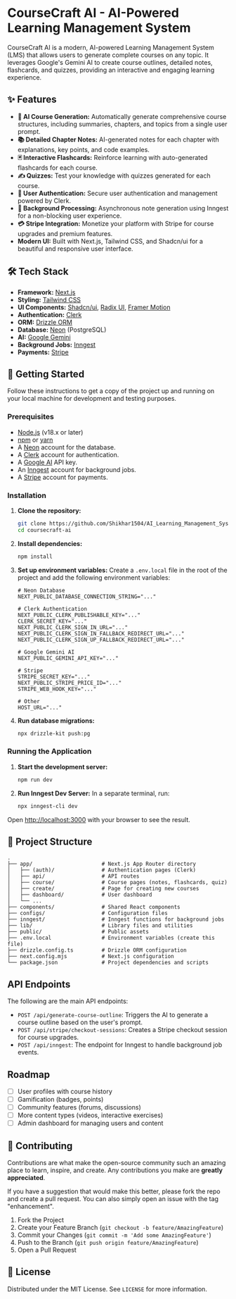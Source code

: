 # CourseCraft AI - AI-Powered Learning Management System

CourseCraft AI is a modern, AI-powered Learning Management System (LMS) that allows users to generate complete courses on any topic. It leverages Google's Gemini AI to create course outlines, detailed notes, flashcards, and quizzes, providing an interactive and engaging learning experience.

## ✨ Features

- **🤖 AI Course Generation:** Automatically generate comprehensive course structures, including summaries, chapters, and topics from a single user prompt.
- **📚 Detailed Chapter Notes:** AI-generated notes for each chapter with explanations, key points, and code examples.
- **🃏 Interactive Flashcards:** Reinforce learning with auto-generated flashcards for each course.
- **✍️ Quizzes:** Test your knowledge with quizzes generated for each course.
- **🔐 User Authentication:** Secure user authentication and management powered by Clerk.
- **🚀 Background Processing:** Asynchronous note generation using Inngest for a non-blocking user experience.
- **💳 Stripe Integration:** Monetize your platform with Stripe for course upgrades and premium features.
- **Modern UI:** Built with Next.js, Tailwind CSS, and Shadcn/ui for a beautiful and responsive user interface.

## 🛠️ Tech Stack

- **Framework:** [Next.js](https://nextjs.org/)
- **Styling:** [Tailwind CSS](https://tailwindcss.com/)
- **UI Components:** [Shadcn/ui](https://ui.shadcn.com/), [Radix UI](https://www.radix-ui.com/), [Framer Motion](https://www.framer.com/motion/)
- **Authentication:** [Clerk](https://clerk.com/)
- **ORM:** [Drizzle ORM](https://orm.drizzle.team/)
- **Database:** [Neon](https://neon.tech/) (PostgreSQL)
- **AI:** [Google Gemini](https://ai.google.dev/)
- **Background Jobs:** [Inngest](https://www.inngest.com/)
- **Payments:** [Stripe](https://stripe.com/)

## 🚀 Getting Started

Follow these instructions to get a copy of the project up and running on your local machine for development and testing purposes.

### Prerequisites

- [Node.js](https://nodejs.org/) (v18.x or later)
- [npm](https://www.npmjs.com/) or [yarn](https://yarnpkg.com/)
- A [Neon](https://neon.tech/) account for the database.
- A [Clerk](https://clerk.com/) account for authentication.
- A [Google AI](https://ai.google.dev/) API key.
- An [Inngest](https://www.inngest.com/) account for background jobs.
- A [Stripe](https://stripe.com/) account for payments.

### Installation

1.  **Clone the repository:**

    ```bash
    git clone https://github.com/Shikhar1504/AI_Learning_Management_System.git
    cd coursecraft-ai
    ```

2.  **Install dependencies:**

    ```bash
    npm install
    ```

3.  **Set up environment variables:**
    Create a `.env.local` file in the root of the project and add the following environment variables:

    ```env
    # Neon Database
    NEXT_PUBLIC_DATABASE_CONNECTION_STRING="..."

    # Clerk Authentication
    NEXT_PUBLIC_CLERK_PUBLISHABLE_KEY="..."
    CLERK_SECRET_KEY="..."
    NEXT_PUBLIC_CLERK_SIGN_IN_URL="..."
    NEXT_PUBLIC_CLERK_SIGN_IN_FALLBACK_REDIRECT_URL="..."
    NEXT_PUBLIC_CLERK_SIGN_UP_FALLBACK_REDIRECT_URL="..."

    # Google Gemini AI
    NEXT_PUBLIC_GEMINI_API_KEY="..."

    # Stripe
    STRIPE_SECRET_KEY="..."
    NEXT_PUBLIC_STRIPE_PRICE_ID="..."
    STRIPE_WEB_HOOK_KEY="..."

    # Other
    HOST_URL="..."
    ```

4.  **Run database migrations:**
    ```bash
    npx drizzle-kit push:pg
    ```

### Running the Application

1.  **Start the development server:**

    ```bash
    npm run dev
    ```

2.  **Run Inngest Dev Server:**
    In a separate terminal, run:
    ```bash
    npx inngest-cli dev
    ```

Open [http://localhost:3000](http://localhost:3000) with your browser to see the result.

## 📁 Project Structure

```
.
├── app/                      # Next.js App Router directory
│   ├── (auth)/               # Authentication pages (Clerk)
│   ├── api/                  # API routes
│   ├── course/               # Course pages (notes, flashcards, quiz)
│   ├── create/               # Page for creating new courses
│   ├── dashboard/            # User dashboard
│   └── ...
├── components/               # Shared React components
├── configs/                  # Configuration files
├── inngest/                  # Inngest functions for background jobs
├── lib/                      # Library files and utilities
├── public/                   # Public assets
├── .env.local                # Environment variables (create this file)
├── drizzle.config.ts         # Drizzle ORM configuration
├── next.config.mjs           # Next.js configuration
└── package.json              # Project dependencies and scripts
```

## API Endpoints

The following are the main API endpoints:

- `POST /api/generate-course-outline`: Triggers the AI to generate a course outline based on the user's prompt.
- `POST /api/stripe/checkout-sessions`: Creates a Stripe checkout session for course upgrades.
- `POST /api/inngest`: The endpoint for Inngest to handle background job events.

## Roadmap

- [ ] User profiles with course history
- [ ] Gamification (badges, points)
- [ ] Community features (forums, discussions)
- [ ] More content types (videos, interactive exercises)
- [ ] Admin dashboard for managing users and content

## 🤝 Contributing

Contributions are what make the open-source community such an amazing place to learn, inspire, and create. Any contributions you make are **greatly appreciated**.

If you have a suggestion that would make this better, please fork the repo and create a pull request. You can also simply open an issue with the tag "enhancement".

1.  Fork the Project
2.  Create your Feature Branch (`git checkout -b feature/AmazingFeature`)
3.  Commit your Changes (`git commit -m 'Add some AmazingFeature'`)
4.  Push to the Branch (`git push origin feature/AmazingFeature`)
5.  Open a Pull Request

## 📜 License

Distributed under the MIT License. See `LICENSE` for more information.
